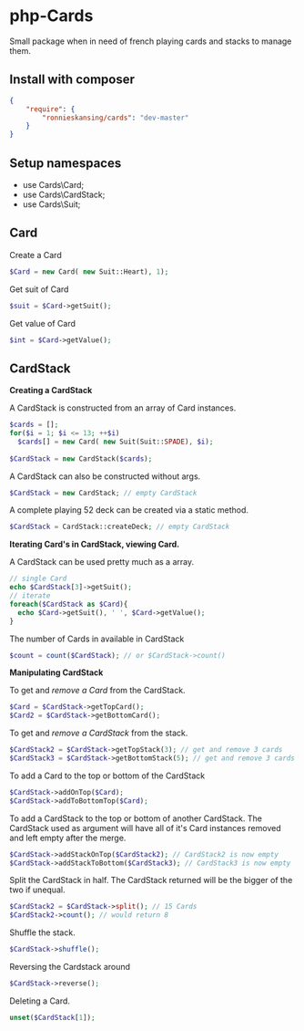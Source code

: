 php-Cards
======================
Small package when in need of french playing cards 
and stacks to manage them.


Install with composer
------------------------
```json
{
	"require": {
		"ronnieskansing/cards": "dev-master"
	}
}
```

Setup namespaces
------------------------
- use Cards\Card;
- use Cards\CardStack;
- use Cards\Suit;


Card
------------------------

Create a Card
```php
$Card = new Card( new Suit::Heart), 1);
```
Get suit of Card
```php
$suit = $Card->getSuit();
```
Get value of Card
```php
$int = $Card->getValue();
```

CardStack
------------------------

**Creating a CardStack**

A CardStack is constructed from an array of Card instances.
```php
$cards = [];
for($i = 1; $i <= 13; ++$i)
  $cards[] = new Card( new Suit(Suit::SPADE), $i);
  
$CardStack = new CardStack($cards);
```

A CardStack can also be constructed without args.
```php
$CardStack = new CardStack; // empty CardStack
```

A complete playing 52 deck can be created via a static method.
```php
$CardStack = CardStack::createDeck; // empty CardStack
```


**Iterating Card's in CardStack, viewing Card.**

A CardStack can be used pretty much as a array.
```php
// single Card
echo $CardStack[3]->getSuit();
// iterate
foreach($CardStack as $Card){
  echo $Card->getSuit(), ' ', $Card->getValue();
}
```

The number of Cards in available in CardStack
```php
$count = count($CardStack); // or $CardStack->count()
```


**Manipulating CardStack**

To get and *remove a Card* from the CardStack.
```php
$Card = $CardStack->getTopCard();
$Card2 = $CardStack->getBottomCard();
```

To get and *remove a CardStack* from the stack.
```php
$CardStack2 = $CardStack->getTopStack(3); // get and remove 3 cards
$CardStack3 = $CardStack->getBottomStack(5); // get and remove 3 cards
```

To add a Card to the top or bottom of the CardStack
```php
$CardStack->addOnTop($Card);
$CardStack->addToBottomTop($Card);
```

To add a CardStack to the top or bottom of another CardStack.
The CardStack used as argument will have all of it's Card instances
removed and left empty after the merge.
```php
$CardStack->addStackOnTop($CardStack2); // CardStack2 is now empty
$CardStack->addStackToBottom($CardStack3); // CardStack3 is now empty
```

Split the CardStack in half. The CardStack returned will be the bigger
of the two if unequal. 
```php
$CardStack2 = $CardStack->split(); // 15 Cards
$CardStack2->count(); // would return 8
```

Shuffle the stack.
```php
$CardStack->shuffle();
```

Reversing the Cardstack around
```php
$CardStack->reverse();
```

Deleting a Card.
```php
unset($CardStack[1]);
```
